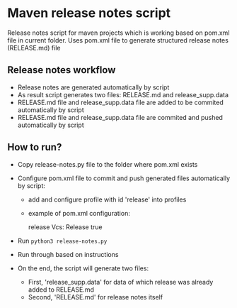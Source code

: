 # Maven release notes script
Release notes script for maven projects which is working based on pom.xml file in current folder.
Uses pom.xml file to generate structured release notes (RELEASE.md) file

## Release notes workflow
* Release notes are generated automatically by script
* As result script generates two files: RELEASE.md and release_supp.data
* RELEASE.md file and release_supp.data file are added to be commited automatically by script
* RELEASE.md file and release_supp.data file are commited and pushed automatically by script

## How to run?
* Copy release-notes.py file to the folder where pom.xml exists
* Configure pom.xml file to commit and push generated files automatically by script:
    * add and configure profile with id 'release' into profiles
    * example of pom.xml configuration:

        <profile>
            <id>release</id>
            <properties>
                <message>Vcs: Release</message>
                <use-ticket>true</use-ticket>
            </properties>
        </profile>

* Run ```python3 release-notes.py```
* Run through based on instructions
* On the end, the script will generate two files:
    * First, 'release_supp.data' for data of which release was already added to RELEASE.md
    * Second, 'RELEASE.md' for release notes itself
